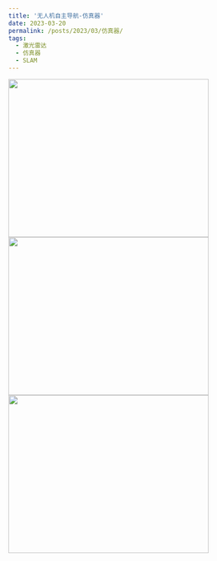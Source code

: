 ```yaml
---
title: '无人机自主导航-仿真器'
date: 2023-03-20
permalink: /posts/2023/03/仿真器/
tags:
  - 激光雷达
  - 仿真器
  - SLAM
---
```



<img src="https://user-images.githubusercontent.com/64770184/226267410-3c22bb86-8aea-4062-a50b-4b4327f5aabe.png" width="400" height="315" />



<img src="https://user-images.githubusercontent.com/64770184/226105489-e0ac0c99-0d2c-4aef-99a9-8992f901fb7a.png" width="400" height="315" />


<img src="https://user-images.githubusercontent.com/64770184/226105489-e0ac0c99-0d2c-4aef-99a9-8992f901fb7a.png" width="400" height="315" />


